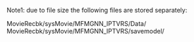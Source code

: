 Note1: due to file size the following files are stored separately:

MovieRecbk/sysMovie/MFMGNN_IPTVRS/Data/
MovieRecbk/sysMovie/MFMGNN_IPTVRS/savemodel/
